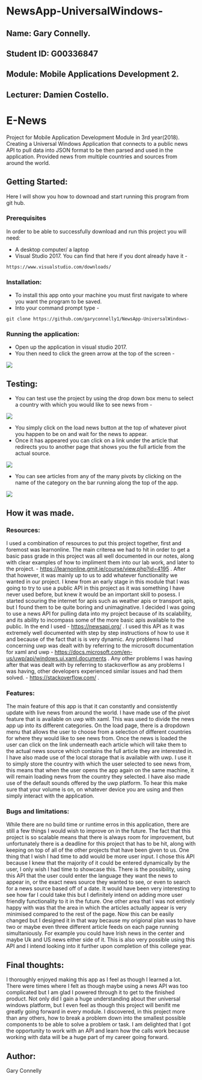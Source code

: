 # NewsApp-UniversalWindows-
## Name: Gary Connelly.
## Student ID: G00336847
## Module: Mobile Applications Development 2.
## Lecturer: Damien Costello.

# E-News
Project for Mobile Application Development Module in 3rd year(2018). Creating a Universal Windows Application that connects to a public news API to pull data into JSON format to be then parsed and used in the application. Provided news from multiple countries and sources from around the world. 

## Getting Started:
Here I will show you how to downoad and start running this program from git hub.

### Prerequisites

In order to be able to successfully download and run this project you will need:
- A desktop computer/ a laptop
- Visual Studio 2017. You can find that here if you dont already have it -
```
https://www.visualstudio.com/downloads/
```

### Installation:

- To install this app onto your machine you must first navigate to where you want the program to be saved.
- Into your command prompt type -
```
git clone https://github.com/garyconnelly1/NewsApp-UniversalWindows-
```

### Running the application:
- Open up the application in visual studio 2017. 
- You then need to click the green arrow at the top of the screen - 

![](NewsApp/NewsApp/ScreenShots/Capture1.PNG)

## Testing:
- You can test use the project by using the drop down box menu to select a country with which you would like to see news from - 

![](NewsApp/NewsApp/ScreenShots/Capture2.PNG)

- You simply click on the load news button at the top of whatever pivot you happen to be on and wait for the news to appear.
- Once it has appeared you can click on a link under the article that redirects you to another page that shows you the full article from the actual source.

![](NewsApp/NewsApp/ScreenShots/Capture3.PNG)

- You can see articles from any of the many pivots by clicking on the name of the category on the bar running along the top of the app.

![](NewsApp/NewsApp/ScreenShots/Capture4.PNG)


## How it was made.
### Resources:
I used a combination of resources to put this project together, first and foremost was learnonline. The main criterea we had to hit in order to get a basic pass grade in this project was all well documented in our notes, along with clear examples of how to impliment them into our lab work, and later to the project. - https://learnonline.gmit.ie/course/view.php?id=4195 . After that however, it was mainly up to us to add whatever functionality we wanted in our project. I knew from an early stage in this module that I was going to try to use a public API in this project as it was something I have never used before, but knew it would be an important skill to posess. I started scouring the internet for apis such as weather apis or transport apis, but I found them to be quite boring and unimaginative. I decided I was going to use a news API for pulling data into my project because of its scalability, and its ability to incompass some of the more basic apis available to the public. In the end I used - https://newsapi.org/ . I used this API as it was extremely well documented with step by step instructions of how to use it and because of the fact that is is very dynamic. Any problems I had concerning uwp was dealt with by referring to the microsoft documentation for xaml and uwp - https://docs.microsoft.com/en-us/uwp/api/windows.ui.xaml.documents . Any other problems I was having after that was dealt with by referring to stackoverflow as any problems I was having, other developers experienced similar issues and had them solved. - https://stackoverflow.com/ . 

### Features:
The main feature of this app is that it can constantly and consistently update with live news from around the world. I have made use of the pivot feature that is available on uwp with xaml. This was used to divide the news app up into its different categories. On the load page, there is a dropdown menu that allows the user to choose from a selection of different countries for where they would like to see news from. Once the news is loaded the user can click on the link underneath each article which will take them to the actual news source which contains the full article they  are interested in. I have also made use of the local storage that is available with uwp. I use it to simply store the country with which the user selected to see news from, this means that when the user opens the app again on the same machine, it will remain loading news from the country they selected. I have also made use of the default sounds offered by the uwp platform. To hear this make sure that your volume is on, on whatever device you are using and then simply interact with the application.

### Bugs and limitations:
While there are no build time or runtime erros in this application, there are still a few things I would wish to improve on in the future. The fact that this project is so scalable means that there is always room for improvement, but unfortunately there is a deadline for this project that has to be hit, along with keeping on top of all of the other projects that have been given to us. One thing that I wish I had time to add would be more user input. I chose this API because I knew that the majority of it could be entered dynamically by the user, I only wish I had time to showcase this. There is the possibility, using this API that the user could enter the language they want the news to appear in, or the exact news source they wanted to see, or even to search for a news source based off of a date. It would have been very interesting to see how far I could take this but I definitely intend on adding more user friendly functionality to it in the future. One other area that I was not entirely happy with was that the area in which the articles actually appear is very minimised compared to the rest of the page. Now this can be easily changed but I designed it in that way because my origional plan was to have two or maybe even three different article feeds on each page running simultaniously. For example you could have Irish news in the center and maybe Uk and US news either side of it. This is also very possible using this API and I intend looking into it further upon completion of this college year.


## Final thoughts:
I thoroughly enjoyed making this app as I feel as though I learned a lot. There were times where I felt as though maybe using a news API was too complicated but I am glad I powered through it to get to the finished product. Not only did I gain a huge understanding about ther universal windows platform, but I even feel as though this project will benifit me greatly going forward in every module. I discovered, in this project more than any others, how to break a problem down into the smallest possible components to be able to solve a problem or task. I am delighted that I got the opportunity to work with an API and learn how the calls work because working with data will be a huge part of my career going forward.  

## Author:
Gary Connelly
